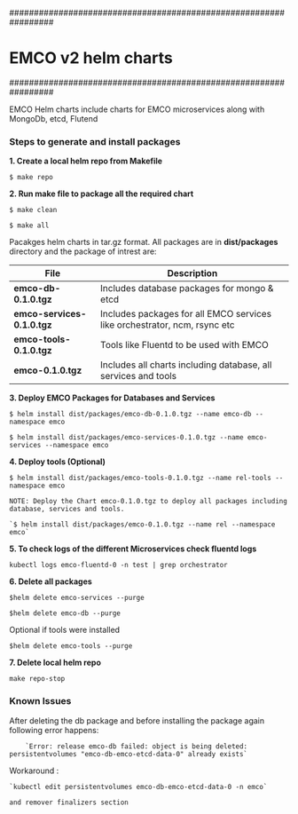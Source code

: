 #################################################################
# EMCO v2 helm charts
#################################################################

EMCO Helm charts include charts for EMCO microservices along with MongoDb, etcd, Flutend


### Steps to generate and install packages
**1. Create a local helm repo from Makefile**

`$ make repo`

**2. Run make file to package all the required chart**

`$ make clean`

`$ make all`

Pacakges helm charts in tar.gz format. All packages are in **dist/packages** directory and the package of intrest are:

   File      | Description |
  | ----------- | ----------- |
  | **emco-db-0.1.0.tgz**      | Includes database packages for mongo & etcd       |
  | **emco-services-0.1.0.tgz**   | Includes packages for all EMCO services like orchestrator, ncm, rsync etc        |
  | **emco-tools-0.1.0.tgz**   | Tools like Fluentd to be used with EMCO        |
  | **emco-0.1.0.tgz**   | Includes all charts including database, all services and tools        |


**3. Deploy EMCO Packages for Databases and Services**

`$ helm install dist/packages/emco-db-0.1.0.tgz --name emco-db --namespace emco`

`$ helm install dist/packages/emco-services-0.1.0.tgz --name emco-services --namespace emco`

**4. Deploy tools (Optional)**

`$ helm install dist/packages/emco-tools-0.1.0.tgz --name rel-tools --namespace emco`

    NOTE: Deploy the Chart emco-0.1.0.tgz to deploy all packages including database, services and tools.

    `$ helm install dist/packages/emco-0.1.0.tgz --name rel --namespace emco`


**5. To check logs of the different Microservices check fluentd logs**

`kubectl logs emco-fluentd-0 -n test | grep orchestrator`


**6. Delete all packages**

`$helm delete emco-services --purge`

`$helm delete emco-db --purge`

Optional if tools were installed

`$helm delete emco-tools --purge`


**7. Delete local helm repo**

`make repo-stop`

### Known Issues

After deleting the db package and before installing the package again following error happens:

        `Error: release emco-db failed: object is being deleted: persistentvolumes "emco-db-emco-etcd-data-0" already exists`

Workaround :

    `kubectl edit persistentvolumes emco-db-emco-etcd-data-0 -n emco`

    and remover finalizers section


